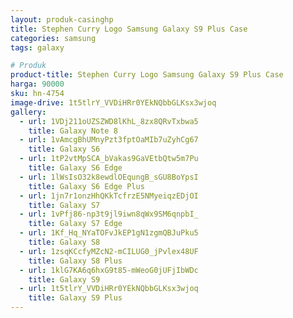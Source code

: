 ```yaml
---
layout: produk-casinghp
title: Stephen Curry Logo Samsung Galaxy S9 Plus Case
categories: samsung
tags: galaxy

# Produk
product-title: Stephen Curry Logo Samsung Galaxy S9 Plus Case
harga: 90000
sku: hn-4754
image-drive: 1t5tlrY_VVDiHRr0YEkNQbbGLKsx3wjoq
gallery:
  - url: 1VDj211oUZSZWD8lKhL_8zx8QRvTxbwa5
    title: Galaxy Note 8
  - url: 1vAmcgBhUMnyPzt3fptOaMIb7uZyhCg67
    title: Galaxy S6
  - url: 1tP2vtMpSCA_bVakas9GaVEtbQtw5m7Pu
    title: Galaxy S6 Edge
  - url: 1lWsIsO32k8ewdlOEqungB_sGU8BoYpsI
    title: Galaxy S6 Edge Plus
  - url: 1jn7r1onzHhQKkTcfrzE5NMyeiqzEDjOI
    title: Galaxy S7
  - url: 1vPfj86-np3t9jl9iwn8qWx9SM6qnpbI_
    title: Galaxy S7 Edge
  - url: 1Kf_Hq_NYaTOFvJkEP1gN1zgmQBJuPku5
    title: Galaxy S8
  - url: 1zsqKCcfyMZcN2-mCILUG0_jPvlex48UF
    title: Galaxy S8 Plus
  - url: 1klG7KA6q6hxG9t85-mWeoG0jUFjIbWDc
    title: Galaxy S9
  - url: 1t5tlrY_VVDiHRr0YEkNQbbGLKsx3wjoq
    title: Galaxy S9 Plus
---
```

